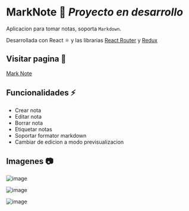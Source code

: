 # MarkNote 📑 ***Proyecto en desarrollo***

Aplicacion para tomar notas, soporta `Markdown`.

Desarrollada con React ⚛️ y las librarias [React Router](https://reactrouter.com/en/main) y [Redux](https://redux.js.org)

## Visitar pagina 👀
[Mark Note](markdownplus.surge.sh/)

## Funcionalidades ⚡
- Crear nota
- Editar nota
- Borrar nota
- Etiquetar notas
- Soportar formator markdown
- Cambiar de edicion a modo previsualizacion

## Imagenes 📷
![image](https://github.com/PabloPoder/MarkNote/assets/50326883/8091eb50-5fbe-4ad5-a720-2297543dc630)

![image](https://github.com/PabloPoder/MarkNote/assets/50326883/24332dd5-ca1a-4955-bd4b-d32cd241e488)

![image](https://github.com/PabloPoder/MarkNote/assets/50326883/a7d8bba6-4bd8-472b-849b-3abfb2d7ad19)
